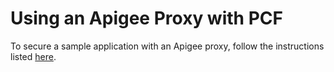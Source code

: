 # Using an Apigee Proxy with PCF

To secure a sample application with an Apigee proxy, follow the instructions listed [here](https://github.com/apigee/cloud-foundry-apigee/tree/v3.0.0/samples/org-and-microgateway-sample).
